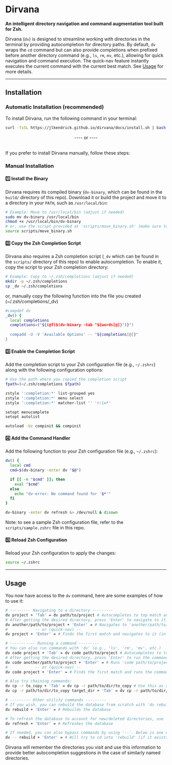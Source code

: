 # Dirvana
**An intelligent directory navigation and command augmentation tool built for Zsh.**  

Dirvana (`dv`) is designed to streamline working with directories in the terminal by providing autocompletion for directory paths. By default, `dv` wraps the `cd` command but can also provide completions when prefixed before another directory command (e.g., `ls`, `rm`, `mv`, etc.), allowing for quick navigation and command execution. The quick-nav feature instantly executes the current command with the current best match. See [Usage](#usage) for more details.

---

## Installation

### Automatic Installation (recommended)
To install Dirvana, run the following command in your terminal:

```sh
curl -fsSL https://jlkendrick.github.io/dirvana/docs/install.sh | bash
```

<center>---- or ----</center>

\
If you prefer to install Dirvana manually, follow these steps:
### Manual Installation
#### **1️⃣ Install the Binary**
Dirvana requires its compiled binary (`dv-binary`, which can be found in the `build/` directory of this repo). Download it or build the project and move it to a directory in your `PATH`, such as `/usr/local/bin`:

```sh
# Example: Move to /usr/local/bin (adjust if needed)
sudo mv dv-binary /usr/local/bin
chmod +x /usr/local/bin/dv-binary
# or, use the script provided at 'scripts/move_binary.sh' (make sure to adjust the path if needed)
source scripts/move_binary.sh
```

#### **2️⃣ Copy the Zsh Completion Script**
Dirvana also requires a Zsh completion script (`_dv` which can be found in the `scripts/` directory of this repo) to enable autocompletion. To enable it, copy the script to your Zsh completion directory:

```sh
# Example: Copy to ~/.zsh/completions (adjust if needed)
mkdir -p ~/.zsh/completions
cp _dv ~/.zsh/completions
```

or, manually copy the following function into the file you created (~/.zsh/completions/_dv)

```sh
#compdef dv
_dv() {
  local completions
  completions=("${(@f)$(dv-binary -tab "${words[@]}")}")
  
  compadd -U -V 'Available Options' -- "${completions[@]}"
}
```

#### **3️⃣ Enable the Completion Script**
Add the completion script to your Zsh configuration file (e.g., `~/.zshrc`) along with the following configuration options:

```sh
# Use the path where you copied the completion script
fpath=(~/.zsh/completions $fpath)

zstyle ':completion:*' list-grouped yes
zstyle ':completion:*' menu select
zstyle ':completion:*' matcher-list '' 'r:|=*'

setopt menucomplete
setopt autolist

autoload -Uz compinit && compinit
```

#### **4️⃣ Add the Command Handler**
Add the following function to your Zsh configuration file (e.g., `~/.zshrc`):

```sh
dv() {
  local cmd
  cmd=$(dv-binary -enter dv "$@")

  if [[ -n "$cmd" ]]; then
    eval "$cmd"
  else
    echo "dv-error: No command found for '$*'"
  fi
}

dv-binary -enter dv refresh &> /dev/null & disown
```
Note: to see a sample Zsh configuration file, refer to the `scripts/sample.zshrc` file in this repo.

#### **5️⃣ Reload Zsh Configuration**
Reload your Zsh configuration to apply the changes:

```sh
source ~/.zshrc
```
---

## Usage

You now have access to the `dv` command, here are some examples of how to use it:
```sh
# --------- Navigating to a directory ---------
dv project + 'Tab' = dv path/to/project # Autocompletes to top match and displays a menu of other matches. Consecutive 'Tab' presses cycle through matches.
# After getting the desired directory, press 'Enter' to navigate to it.
dv another/path/to/project + 'Enter' = # Navigates to 'another/path/to/project' (executes 'cd another/path/to/project').
#            -- or (quick-nav) --
dv project + 'Enter' = # Finds the first match and navigates to it (in this case will 'cd' into 'path/to/project').

# ----------- Running a command ---------
# You can also run commands with 'dv' (e.g., 'ls', 'rm', 'mv', etc.)
dv code project + 'Tab' = dv code path/to/project # Autocompletes to top match and displays a menu of other matches. Consecutive 'Tab' presses cycle through matches.
# After getting the desired directory, press 'Enter' to run the command.
dv code another/path/to/project + 'Enter' = # Runs 'code path/to/project' (opens the directory in VSCode).
#            -- or (quick-nav) --
dv code project + 'Enter' = # Finds the first match and runs the command on it (in this case will open up 'path/to/project' in VSCode).

# Also try chaining commands:
dv cp -r to_copy + 'Tab' = dv cp -r path/to/dir/to_copy # Use this as an intermediate step to then do
dv cp -r path/to/dir/to_copy target_dir + 'Tab' = dv cp -r path/to/dir/to_copy path/to/target_dir # This can then be run with 'Enter' to copy the directory.

# --------- Other utility commands ---------
# If you wish, you can rebuild the database from scratch with 'dv rebuild', however, this will reset all your previous history.
dv rebuild + 'Enter' = # Rebuilds the database

# To refresh the database to account for new/deleted directories, use 'dv refresh'. This will not reset your history.
dv refresh + 'Enter' = # Refreshes the database

# If needed, you can also bypass commands by using '--'. Below is one example but you can use it with any command.
dv -- rebuild + 'Enter' = # Will try to cd into 'rebuild' (if it exists) or find the first match and run the command on it (in this case will 'cd' into 'rebuild').
```

Dirvana will remember the directories you visit and use this information to provide better autocompletion suggestions in the case of similarly named directories.
